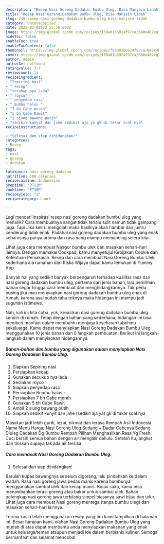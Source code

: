 ```yaml
---
description: "Resep Nasi Goreng Dadakan Bumbu Uleg, Bisa Manjain Lidah"
title: "Resep Nasi Goreng Dadakan Bumbu Uleg, Bisa Manjain Lidah"
slug: 749-resep-nasi-goreng-dadakan-bumbu-uleg-bisa-manjain-lidah
category: Uncategorized
date: 2023-03-02T22:55:56.603Z
image: https://img-global.cpcdn.com/recipes/f59a01b6924f97ca/680x482cq70/nasi-goreng-dadakan-bumbu-uleg-foto-resep-utama.jpg
hideToc: false
enableToc: true
enableTocContent: false
thumbnail: https://img-global.cpcdn.com/recipes/f59a01b6924f97ca/680x482cq70/nasi-goreng-dadakan-bumbu-uleg-foto-resep-utama.jpg
cover: https://img-global.cpcdn.com/recipes/f59a01b6924f97ca/680x482cq70/nasi-goreng-dadakan-bumbu-uleg-foto-resep-utama.jpg
author: Admin
authorAv: notfound
ratingvalue: 3.7
reviewcount: 14
recipeingredient:
- "Sepiring nasi"
- " kecap"
- "secukup nya lada"
- " royco"
- " penyedap rasa"
- " Bumbu halus "
- "7 bh Cabe merah"
- "5 bh Cabe Rawit"
- "2 siung bawang putih"
- "sedikit kunyit dan jahe sedikit aja ya gk di takar soal nya"
recipeinstructions:

- "Selesai dan siap dihidangkan!"
categories:
- Resep
tags:
- nasi
- goreng
- dadakan

katakunci: nasi goreng dadakan 
nutrition: 108 calories
recipecuisine: Indonesian
preptime: "PT11M"
cooktime: "PT35M"
recipeyield: "2"
recipecategory: Lunch

---
```



Lagi mencari inspirasi resep nasi goreng dadakan bumbu uleg yang menarik? Cara membuatnya sangat tidak terlalu sulit namun tidak gampang juga. Tapi Jika keliru mengolah maka hasilnya akan hambar dan justru cenderung tidak enak. Padahal nasi goreng dadakan bumbu uleg yang enak seharusnya punya aroma dan rasa yang mampu memancing selera kita.


Lihat juga cara membuat Nasgor bumbu ulek dan masakan sehari-hari lainnya. Dengan memakai Cookpad, kamu menyetujui Kebijakan Cookie dan Ketentuan Pemakaian. Resep dan cara membuat Nasi Goreng Bumbu Ulek sederhana ala rumahan dari Riska Wijaya dapat kamu temukan di Yummy App.

Banyak hal yang sedikit banyak berpengaruh terhadap kualitas rasa dari nasi goreng dadakan bumbu uleg, pertama dari jenis bahan, lalu pemilihan bahan segar hingga cara membuat dan menghidangkannya. Tak perlu pusing jika mau menyiapkan nasi goreng dadakan bumbu uleg enak di rumah, karena asal sudah tahu triknya maka hidangan ini mampu jadi suguhan istimewa.


Nah, kali ini kita coba, yuk, kreasikan nasi goreng dadakan bumbu uleg sendiri di rumah. Tetap dengan bahan yang sederhana, hidangan ini bisa memberi manfaat dalam membantu menjaga kesehatan tubuhmu sekeluarga. Kamu dapat menyiapkan Nasi Goreng Dadakan Bumbu Uleg menggunakan 10 jenis bahan dan 0 langkah pembuatan. Berikut ini langkah-langkah dalam menyiapkan hidangannya.

<!--inarticleads1-->

##### Bahan-bahan dan bumbu yang digunakan dalam menyiapkan Nasi Goreng Dadakan Bumbu Uleg:

1. Siapkan Sepiring nasi
1. Persiapkan  kecap
1. Gunakan secukup nya lada
1. Sediakan  royco
1. Siapkan  penyedap rasa
1. Persiapkan  Bumbu halus :
1. Persiapkan 7 bh Cabe merah
1. Gunakan 5 bh Cabe Rawit
1. Ambil 2 siung bawang putih
1. Siapkan sedikit kunyit dan jahe (sedikit aja ya) gk di takar soal nya


Masakan jadi lebih gurih, lezat, nikmat dan terasa Rempah Asli Indonesia. Nama Menu Harga; Nasi Goreng Uleg Sedang + Dadar Cabenya Sedang Diuleg Dadakan Dg Bumbu Rempah Pilihan Menghasilkan Rasa Yg Fresh. Cuci bersih semua bahan dengan air mengalir dahulu. Setelah itu, angkat dan tiriskan supaya tak ada air tersisa. 

<!--inarticleads2-->

##### Cara memasak Nasi Goreng Dadakan Bumbu Uleg:


1. Selesai dan siap dihidangkan!

Barulah kupas bawangnya sebelum digoreng, lalu pindahkan ke dalam wadah. Rasa nasi goreng jawa pedas manis karena bumbunya menggunakan sambal ulek dan kecap manis. Kalau suka, kamu bisa menambahkan terasi goreng atau bakar untuk sambal ulek. Bahan pelengkap nasi goreng jawa terbilang simpel biasanya sawi hijau dan telur. Lihat juga cara membuat Nasi goreng mentega (tanpa bumbu uleg) dan masakan sehari-hari lainnya. 

Terima kasih telah menggunakan resep yang tim kami tampilkan di halaman ini. Besar harapan kami, olahan Nasi Goreng Dadakan Bumbu Uleg yang mudah di atas dapat membantu anda menyiapkan makanan yang enak untuk keluarga/teman ataupun menjadi ide dalam berbisnis kuliner. Semoga bermanfaat dan selamat mencoba!
